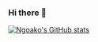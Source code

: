### Hi there 👋
<!-- github stats -->
[![Ngoako's GitHub stats](https://github-readme-stats.vercel.app/api?username=ngoakor12&count_private=true)](https://github.com/ngoakor12/github-readme-stats)


<!--
**Ngoakor12/Ngoakor12** is a ✨ _special_ ✨ repository because its `README.md` (this file) appears on your GitHub profile.

Here are some ideas to get you started:

- 🔭 I’m currently working on ...
- 🌱 I’m currently learning ...
- 👯 I’m looking to collaborate on ...
- 🤔 I’m looking for help with ...
- 💬 Ask me about ...
- 📫 How to reach me: ...
- 😄 Pronouns: ...
- ⚡ Fun fact: ...
-->
